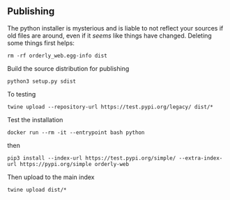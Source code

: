 ## Publishing

The python installer is mysterious and is liable to not reflect your sources if old files are around, even if it _seems_ like things have changed.  Deleting some things first helps:

```
rm -rf orderly_web.egg-info dist
```

Build the source distribution for publishing

```
python3 setup.py sdist
```

To testing

```
twine upload --repository-url https://test.pypi.org/legacy/ dist/*
```

Test the installation

```
docker run --rm -it --entrypoint bash python
```

then

```
pip3 install --index-url https://test.pypi.org/simple/ --extra-index-url https://pypi.org/simple orderly-web
```

Then upload to the main index

```
twine upload dist/*
```
